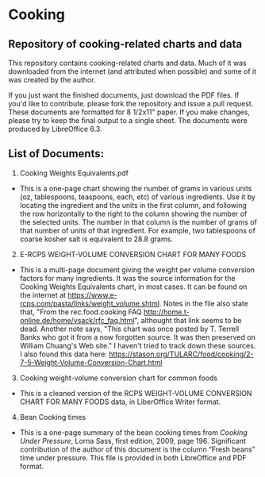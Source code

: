 # Cooking
## Repository of cooking-related charts and data

This repository contains cooking-related charts and data. Much of it was downloaded from the internet (and attributed when possible) and some of it was created by the author.

If you just want the finished documents, just download the PDF files. If you'd like to contribute. please fork the repository and issue a pull request. These documents are formatted for 8 1/2x11" paper. If  you make changes, please try to keep the final output to a single sheet. The documents were produced by LibreOffice 6.3.

## List of Documents:
1. Cooking Weights Equivalents.pdf
* This is a one-page chart showing the number of grams in various units (oz, tablespoons, teaspoons, each, etc) of various ingredients. Use it by locating the ingredient and the units in the first column, and following the row horizontally to the right to the column showing the number of the selected units. The number in that column is the number of grams of that number of units of that ingredient. For example, two tablespoons of coarse kosher salt is equivalent to 28.8 grams.


2. E-RCPS WEIGHT-VOLUME CONVERSION CHART FOR MANY FOODS
* This is a multi-page document giving the weight per volume conversion factors for many ingredients. It was the source information for the Cooking Weights Equivalents chart, in most cases. It can be found on the internet at https://www.e-rcps.com/pasta/links/weight_volume.shtml. Notes in the file also state that, "From the rec.food.cooking FAQ http://home.t-online.de/home/vsack/rfc_faq.html", althought that link seems to be dead. Another note says, "This chart was once posted by T. Terrell Banks who got it from a now forgotten source.  It was then preserved on William Chuang's Web site." I haven't tried to track down these sources. I also found this data here: https://stason.org/TULARC/food/cooking/2-7-5-Weight-Volume-Conversion-Chart.html

3. Cooking weight-volume conversion chart for common foods
* This is a cleaned version of the RCPS WEIGHT-VOLUME CONVERSION CHART FOR MANY FOODS data, in LiberOffice Writer format.

4. Bean Cooking times
* This is a one-page summary of the bean cooking times from _Cooking Under Pressure_, Lorna Sass, first edition, 2009, page 196. Significant contribution of the author of this document is the column “Fresh beans” time under pressure. This file is provided in both LibreOffice and PDF format.